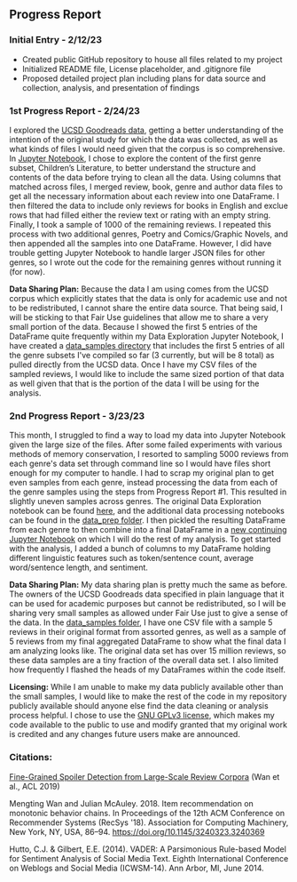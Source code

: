 ## Progress Report
### Initial Entry - 2/12/23
- Created public GitHub repository to house all files related to my project
- Initialized README file, License placeholder, and .gitignore file
- Proposed detailed project plan including plans for data source and collection, analysis, and presentation of findings

### 1st Progress Report - 2/24/23
I explored the [UCSD Goodreads data](https://sites.google.com/eng.ucsd.edu/ucsdbookgraph/home#h.p_VCP_qovwtnn1), getting a better understanding of the intention of the original study for which the data was collected, as well as what kinds of files I would need given that the corpus is so comprehensive. In [Jupyter Notebook](https://github.com/Data-Science-for-Linguists-2023/Goodreads-Genre-Reviews-Analysis/blob/main/Data_Exploration.ipynb), I chose to explore the content of the first genre subset, Children’s Literature, to better understand the structure and contents of the data before trying to clean all the data. Using columns that matched across files, I merged review, book, genre and author data files  to get all the necessary information about each review into one DataFrame. I then filtered the data to include only reviews for books in English and exclue rows that had filled either the review text or rating with an empty string. Finally, I took a sample of 1000 of the remaining reviews. I repeated this process with two additional genres, Poetry and Comics/Graphic Novels, and then appended all the samples into one DataFrame. However, I did have trouble getting Jupyter Notebook to handle larger JSON files for other genres, so I wrote out the code for the remaining genres without running it (for now). 

**Data Sharing Plan:** Because the data I am using comes from the UCSD corpus which explicitly states that the data is only for academic use and not to be redistributed, I cannot share the entire data source. That being said, I will be sticking to that Fair Use guidelines that allow me to share a very small portion of the data. Because I showed the first 5 entries of the DataFrame quite frequently within my Data Exploration Jupyter Notebook, I have created a [data_samples directory](https://github.com/Data-Science-for-Linguists-2023/Goodreads-Genre-Reviews-Analysis/tree/main/data_samples) that includes the first 5 entries of all the genre subsets I've compiled so far (3 currently, but will be 8 total) as pulled directly from the UCSD data. Once I have my CSV files of the sampled reviews, I would like to include the same sized portion of that data as well given that that is the portion of the data I will be using for the analysis. 

### 2nd Progress Report - 3/23/23
This month, I struggled to find a way to load my data into Jupyter Notebook given the large size of the files. After some failed experiments with various methods of memory conservation, I resorted to sampling 5000 reviews from each genre's data set through command line so I would have files short enough for my computer to handle. I had to scrap my original plan to get even samples from each genre, instead processing the data from each of the genre samples using the steps from Progress Report #1. This resulted in slightly uneven samples across genres. The original Data Exploration notebook can be found [here](https://github.com/Data-Science-for-Linguists-2023/Goodreads-Genre-Reviews-Analysis/blob/main/Data_Exploration.ipynb), and the additional data processing notebooks can be found in the [data_prep folder](https://github.com/Data-Science-for-Linguists-2023/Goodreads-Genre-Reviews-Analysis/tree/main/data_prep). I then pickled the resulting DataFrame from each genre to then combine into a final DataFrame in a [new continuing Jupyter Notebook](https://github.com/Data-Science-for-Linguists-2023/Goodreads-Genre-Reviews-Analysis/blob/main/Compiling_Data.ipynb) on which I will do the rest of my analysis. To get started with the analysis, I added a bunch of columns to my DataFrame holding different linguistic features such as token/sentence count, average word/sentence length, and sentiment.

**Data Sharing Plan:**
My data sharing plan is pretty much the same as before. The owners of the UCSD Goodreads data specified in plain language that it can be used for academic purposes but cannot be redistributed, so I will be sharing very small samples as allowed under Fair Use just to give a sense of the data. In the [data_samples folder](https://github.com/Data-Science-for-Linguists-2023/Goodreads-Genre-Reviews-Analysis/tree/main/data_samples), I have one CSV file with a sample 5 reviews in their original format from assorted genres, as well as a sample of 5 reviews from my final aggregated DataFrame to show what the final data I am analyzing looks like. The original data set has over 15 million reviews, so these data samples are a tiny fraction of the overall data set. I also limited how frequently I flashed the heads of my DataFrames within the code itself.

**Licensing:**
While I am unable to make my data publicly available other than the small samples, I would like to make the rest of the code in my repository publicly available should anyone else find the data cleaning or analysis process helpful. I chose to use the [GNU GPLv3 license](https://choosealicense.com/licenses/gpl-3.0/), which makes my code available to the public to use and modify granted that my original work is credited and any changes future users make are announced.
### Citations:

[Fine-Grained Spoiler Detection from Large-Scale Review Corpora](https://aclanthology.org/P19-1248) (Wan et al., ACL 2019)

Mengting Wan and Julian McAuley. 2018. Item recommendation on monotonic behavior chains. In Proceedings of the 12th ACM Conference on Recommender Systems (RecSys '18). Association for Computing Machinery, New York, NY, USA, 86–94. <https://doi.org/10.1145/3240323.3240369>

Hutto, C.J. & Gilbert, E.E. (2014). VADER: A Parsimonious Rule-based Model for Sentiment Analysis of Social Media Text. Eighth International Conference on Weblogs and Social Media (ICWSM-14). Ann Arbor, MI, June 2014.

